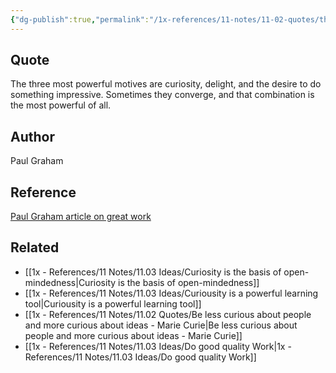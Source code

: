 ```yaml
---
{"dg-publish":true,"permalink":"/1x-references/11-notes/11-02-quotes/the-three-most-powerful-motives-are-curiosity-delight-and-the-desire-to-do-something-impressive-sometimes-they-converge-and-that-combination-is-the-most-powerful-of-all-paul-graham/","title":"The three most powerful motives are curiosity, delight, and the desire to do something impressive. Sometimes they converge, and that combination is the most powerful of all - Paul Graham","created":"2024-07-31T19:21:24.753+03:00","updated":"2024-07-31T19:21:24.753+03:00"}
---
```



## Quote
The three most powerful motives are curiosity, delight, and the desire to do something impressive. Sometimes they converge, and that combination is the most powerful of all.

## Author
Paul Graham

## Reference
[Paul Graham article on great work](https://www.paulgraham.com/greatwork.html)

## Related
- [[1x - References/11 Notes/11.03 Ideas/Curiosity is the basis of open-mindedness\|Curiosity is the basis of open-mindedness]]
- [[1x - References/11 Notes/11.03 Ideas/Curiousity is a powerful learning tool\|Curiousity is a powerful learning tool]]
- [[1x - References/11 Notes/11.02 Quotes/Be less curious about people and more curious about ideas - Marie Curie\|Be less curious about people and more curious about ideas - Marie Curie]]
- [[1x - References/11 Notes/11.03 Ideas/Do good quality Work\|1x - References/11 Notes/11.03 Ideas/Do good quality Work]]
